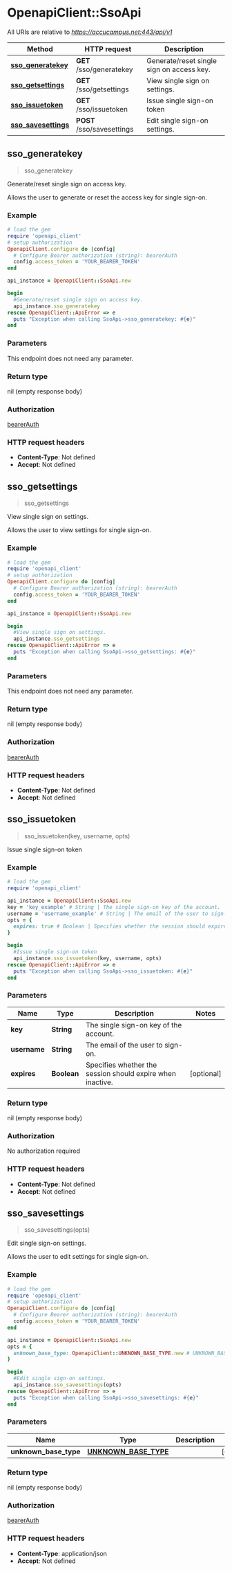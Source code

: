 # OpenapiClient::SsoApi

All URIs are relative to *https://accucampus.net:443/api/v1*

Method | HTTP request | Description
------------- | ------------- | -------------
[**sso_generatekey**](SsoApi.md#sso_generatekey) | **GET** /sso/generatekey | Generate/reset single sign on access key.
[**sso_getsettings**](SsoApi.md#sso_getsettings) | **GET** /sso/getsettings | View single sign on settings.
[**sso_issuetoken**](SsoApi.md#sso_issuetoken) | **GET** /sso/issuetoken | Issue single sign-on token
[**sso_savesettings**](SsoApi.md#sso_savesettings) | **POST** /sso/savesettings | Edit single sign-on settings.



## sso_generatekey

> sso_generatekey

Generate/reset single sign on access key.

Allows the user to generate or reset the access key for single sign-on.

### Example

```ruby
# load the gem
require 'openapi_client'
# setup authorization
OpenapiClient.configure do |config|
  # Configure Bearer authorization (string): bearerAuth
  config.access_token = 'YOUR_BEARER_TOKEN'
end

api_instance = OpenapiClient::SsoApi.new

begin
  #Generate/reset single sign on access key.
  api_instance.sso_generatekey
rescue OpenapiClient::ApiError => e
  puts "Exception when calling SsoApi->sso_generatekey: #{e}"
end
```

### Parameters

This endpoint does not need any parameter.

### Return type

nil (empty response body)

### Authorization

[bearerAuth](../README.md#bearerAuth)

### HTTP request headers

- **Content-Type**: Not defined
- **Accept**: Not defined


## sso_getsettings

> sso_getsettings

View single sign on settings.

Allows the user to view settings for single sign-on.

### Example

```ruby
# load the gem
require 'openapi_client'
# setup authorization
OpenapiClient.configure do |config|
  # Configure Bearer authorization (string): bearerAuth
  config.access_token = 'YOUR_BEARER_TOKEN'
end

api_instance = OpenapiClient::SsoApi.new

begin
  #View single sign on settings.
  api_instance.sso_getsettings
rescue OpenapiClient::ApiError => e
  puts "Exception when calling SsoApi->sso_getsettings: #{e}"
end
```

### Parameters

This endpoint does not need any parameter.

### Return type

nil (empty response body)

### Authorization

[bearerAuth](../README.md#bearerAuth)

### HTTP request headers

- **Content-Type**: Not defined
- **Accept**: Not defined


## sso_issuetoken

> sso_issuetoken(key, username, opts)

Issue single sign-on token

### Example

```ruby
# load the gem
require 'openapi_client'

api_instance = OpenapiClient::SsoApi.new
key = 'key_example' # String | The single sign-on key of the account.
username = 'username_example' # String | The email of the user to sign-on.
opts = {
  expires: true # Boolean | Specifies whether the session should expire when inactive.
}

begin
  #Issue single sign-on token
  api_instance.sso_issuetoken(key, username, opts)
rescue OpenapiClient::ApiError => e
  puts "Exception when calling SsoApi->sso_issuetoken: #{e}"
end
```

### Parameters


Name | Type | Description  | Notes
------------- | ------------- | ------------- | -------------
 **key** | **String**| The single sign-on key of the account. | 
 **username** | **String**| The email of the user to sign-on. | 
 **expires** | **Boolean**| Specifies whether the session should expire when inactive. | [optional] 

### Return type

nil (empty response body)

### Authorization

No authorization required

### HTTP request headers

- **Content-Type**: Not defined
- **Accept**: Not defined


## sso_savesettings

> sso_savesettings(opts)

Edit single sign-on settings.

Allows the user to edit settings for single sign-on.

### Example

```ruby
# load the gem
require 'openapi_client'
# setup authorization
OpenapiClient.configure do |config|
  # Configure Bearer authorization (string): bearerAuth
  config.access_token = 'YOUR_BEARER_TOKEN'
end

api_instance = OpenapiClient::SsoApi.new
opts = {
  unknown_base_type: OpenapiClient::UNKNOWN_BASE_TYPE.new # UNKNOWN_BASE_TYPE | 
}

begin
  #Edit single sign-on settings.
  api_instance.sso_savesettings(opts)
rescue OpenapiClient::ApiError => e
  puts "Exception when calling SsoApi->sso_savesettings: #{e}"
end
```

### Parameters


Name | Type | Description  | Notes
------------- | ------------- | ------------- | -------------
 **unknown_base_type** | [**UNKNOWN_BASE_TYPE**](UNKNOWN_BASE_TYPE.md)|  | [optional] 

### Return type

nil (empty response body)

### Authorization

[bearerAuth](../README.md#bearerAuth)

### HTTP request headers

- **Content-Type**: application/json
- **Accept**: Not defined

